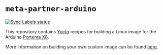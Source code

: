 `meta-partner-arduino`
======================
[![Sync Labels status](https://github.com/arduino/meta-partner-arduino/actions/workflows/sync-labels.yml/badge.svg)](https://github.com/arduino/meta-partner-arduino/actions/workflows/sync-labels.yml)

This repository contains [Yocto](https://www.yoctoproject.org/) recipes for building a Linux image for the Arduino [Portenta X8](https://store.arduino.cc/products/portenta-x8).

More information on building your own custom image can be found [here](https://docs.arduino.cc/tutorials/portenta-x8/image-building/).
